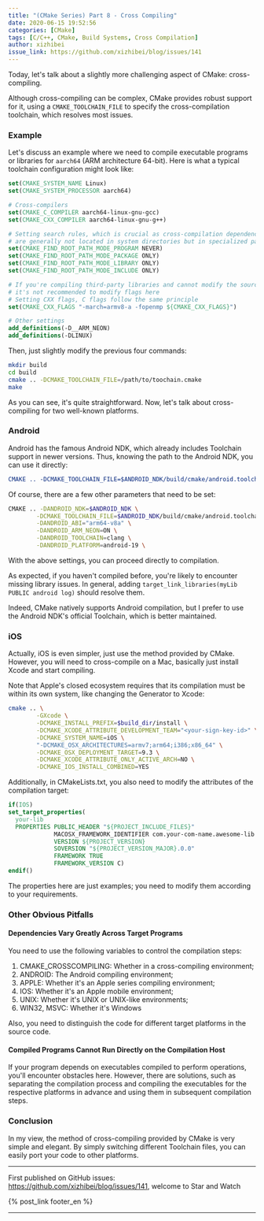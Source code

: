 ```yaml
---
title: "(CMake Series) Part 8 - Cross Compiling"
date: 2020-06-15 19:52:56
categories: [CMake]
tags: [C/C++, CMake, Build Systems, Cross Compilation]
author: xizhibei
issue_link: https://github.com/xizhibei/blog/issues/141
---
```

<!-- en_title: cmake-8-cross-compiling -->

Today, let's talk about a slightly more challenging aspect of CMake: cross-compiling.

Although cross-compiling can be complex, CMake provides robust support for it, using a `CMAKE_TOOLCHAIN_FILE` to specify the cross-compilation toolchain, which resolves most issues.

### Example

Let's discuss an example where we need to compile executable programs or libraries for `aarch64` (ARM architecture 64-bit). Here is what a typical toolchain configuration might look like:

```cmake
set(CMAKE_SYSTEM_NAME Linux)
set(CMAKE_SYSTEM_PROCESSOR aarch64)

# Cross-compilers
set(CMAKE_C_COMPILER aarch64-linux-gnu-gcc)
set(CMAKE_CXX_COMPILER aarch64-linux-gnu-g++)

# Setting search rules, which is crucial as cross-compilation dependencies
# are generally not located in system directories but in specialized paths
set(CMAKE_FIND_ROOT_PATH_MODE_PROGRAM NEVER)
set(CMAKE_FIND_ROOT_PATH_MODE_PACKAGE ONLY)
set(CMAKE_FIND_ROOT_PATH_MODE_LIBRARY ONLY)
set(CMAKE_FIND_ROOT_PATH_MODE_INCLUDE ONLY)

# If you're compiling third-party libraries and cannot modify the source code,
# it's not recommended to modify flags here
# Setting CXX flags, C flags follow the same principle
set(CMAKE_CXX_FLAGS "-march=armv8-a -fopenmp ${CMAKE_CXX_FLAGS}")

# Other settings
add_definitions(-D__ARM_NEON)
add_definitions(-DLINUX)
```

Then, just slightly modify the previous four commands:

```bash
mkdir build
cd build
cmake .. -DCMAKE_TOOLCHAIN_FILE=/path/to/toochain.cmake
make
```

As you can see, it's quite straightforward. Now, let's talk about cross-compiling for two well-known platforms.

### Android

Android has the famous Android NDK, which already includes Toolchain support in newer versions. Thus, knowing the path to the Android NDK, you can use it directly:

```cmake
CMAKE .. -DCMAKE_TOOLCHAIN_FILE=$ANDROID_NDK/build/cmake/android.toolchain.cmake
```

Of course, there are a few other parameters that need to be set:

```bash
CMAKE .. -DANDROID_NDK=$ANDROID_NDK \
        -DCMAKE_TOOLCHAIN_FILE=$ANDROID_NDK/build/cmake/android.toolchain.cmake \
        -DANDROID_ABI="arm64-v8a" \
        -DANDROID_ARM_NEON=ON \
        -DANDROID_TOOLCHAIN=clang \
        -DANDROID_PLATFORM=android-19 \
```

With the above settings, you can proceed directly to compilation.

As expected, if you haven't compiled before, you're likely to encounter missing library issues. In general, adding `target_link_libraries(myLib PUBLIC android log)` should resolve them.

Indeed, CMake natively supports Android compilation, but I prefer to use the Android NDK's official Toolchain, which is better maintained.

### iOS

Actually, iOS is even simpler, just use the method provided by CMake. However, you will need to cross-compile on a Mac, basically just install Xcode and start compiling.

Note that Apple's closed ecosystem requires that its compilation must be within its own system, like changing the Generator to Xcode:

```bash
cmake .. \
        -GXcode \
        -DCMAKE_INSTALL_PREFIX=$build_dir/install \
        -DCMAKE_XCODE_ATTRIBUTE_DEVELOPMENT_TEAM="<your-sign-key-id>" \
        -DCMAKE_SYSTEM_NAME=iOS \
        "-DCMAKE_OSX_ARCHITECTURES=armv7;arm64;i386;x86_64" \
        -DCMAKE_OSX_DEPLOYMENT_TARGET=9.3 \
        -DCMAKE_XCODE_ATTRIBUTE_ONLY_ACTIVE_ARCH=NO \
        -DCMAKE_IOS_INSTALL_COMBINED=YES
```

Additionally, in CMakeLists.txt, you also need to modify the attributes of the compilation target:

```cmake
if(IOS)
set_target_properties(
  your-lib
  PROPERTIES PUBLIC_HEADER "${PROJECT_INCLUDE_FILES}"
             MACOSX_FRAMEWORK_IDENTIFIER com.your-com-name.awesome-lib
             VERSION ${PROJECT_VERSION}
             SOVERSION "${PROJECT_VERSION_MAJOR}.0.0"
             FRAMEWORK TRUE
             FRAMEWORK_VERSION C)
endif()
```

The properties here are just examples; you need to modify them according to your requirements.

### Other Obvious Pitfalls

#### Dependencies Vary Greatly Across Target Programs

You need to use the following variables to control the compilation steps:

1.  CMAKE_CROSSCOMPILING: Whether in a cross-compiling environment;
2.  ANDROID: The Android compiling environment;
3.  APPLE: Whether it's an Apple series compiling environment;
4.  IOS: Whether it's an Apple mobile environment;
5.  UNIX: Whether it's UNIX or UNIX-like environments;
6.  WIN32, MSVC: Whether it's Windows

Also, you need to distinguish the code for different target platforms in the source code.

#### Compiled Programs Cannot Run Directly on the Compilation Host

If your program depends on executables compiled to perform operations, you'll encounter obstacles here. However, there are solutions, such as separating the compilation process and compiling the executables for the respective platforms in advance and using them in subsequent compilation steps.

### Conclusion

In my view, the method of cross-compiling provided by CMake is very simple and elegant. By simply switching different Toolchain files, you can easily port your code to other platforms.


***
First published on GitHub issues: https://github.com/xizhibei/blog/issues/141, welcome to Star and Watch

{% post_link footer_en %}
***
